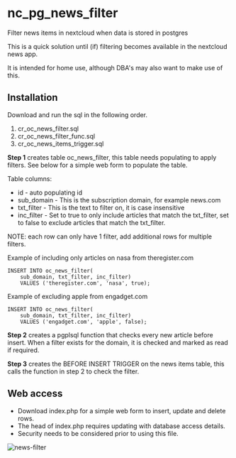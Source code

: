 # nc_pg_news_filter
Filter news items in nextcloud when data is stored in postgres

This is a quick solution until (if) filtering becomes available in the nextcloud news app.

It is intended for home use, although DBA's may also want to make use of this. 

## Installation
Download and run the sql in the following order.
1. cr_oc_news_filter.sql
2. cr_oc_news_filter_func.sql
3. cr_oc_news_items_trigger.sql

**Step 1** creates table oc_news_filter, this table needs populating to apply filters. See below for a simple web form to populate the table.

Table columns:
* id - auto populating id
* sub_domain - This is the subscription domain, for example news.com
* txt_filter - This is the text to filter on, it is case insensitive
* inc_filter - Set to true to only include articles that match the txt_filter, set to false to exclude articles that match the txt_filter.
    
NOTE: each row can only have 1 filter, add additional rows for multiple filters.

Example of including only articles on nasa from theregister.com

    INSERT INTO oc_news_filter(
        sub_domain, txt_filter, inc_filter)
        VALUES ('theregister.com', 'nasa', true);
    
Example of excluding apple from engadget.com

    INSERT INTO oc_news_filter(
        sub_domain, txt_filter, inc_filter)
        VALUES ('engadget.com', 'apple', false);

**Step 2** creates a pgplsql function that checks every new article before insert. 
When a filter exists for the domain, it is checked and marked as read if required.

**Step 3** creates the BEFORE INSERT TRIGGER on the news items table, this calls the function in step 2 to check the filter.

## Web access
* Download index.php for a simple web form to insert, update and delete rows.
* The head of index.php requires updating with database access details.
* Security needs to be considered prior to using this file.

![news-filter](https://github.com/user-attachments/assets/a6728d6f-03cc-4fbb-a6a7-142aaec7b756)

